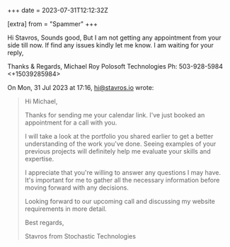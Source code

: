 +++
date = 2023-07-31T12:12:32Z

[extra]
from = "Spammer"
+++

Hi Stavros,
Sounds good,
But I am not getting any appointment from your side till now.
If find any issues kindly let me know.
I am waiting for your reply,

Thanks & Regards,
Michael Roy
Polosoft Technologies
Ph: 503-928-5984 <+15039285984>

On Mon, 31 Jul 2023 at 17:16, <hi@stavros.io> wrote:

> Hi Michael,
>
> Thanks for sending me your calendar link. I've just booked an appointment
> for a call with you.
>
> I will take a look at the portfolio you shared earlier to get a better
> understanding of the work you've done. Seeing examples of your previous
> projects will definitely help me evaluate your skills and expertise.
>
> I appreciate that you're willing to answer any questions I may have. It's
> important for me to gather all the necessary information before moving
> forward with any decisions.
>
> Looking forward to our upcoming call and discussing my website
> requirements in more detail.
>
> Best regards,
>
> Stavros from Stochastic Technologies
